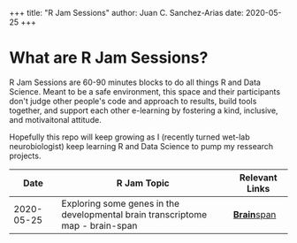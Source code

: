 +++
title: "R Jam Sessions"
author: Juan C. Sanchez-Arias
date: 2020-05-25
+++
# What are R Jam Sessions?
R Jam Sessions are 60-90 minutes blocks to do all things R and Data Science. Meant to be a safe environment, this space and their participants don't judge other people's code and approach to results, build tools together, and support each other e-learning by fostering a kind, inclusive, and motivaitonal attitude.

Hopefully this repo will keep growing as I (recently turned wet-lab neurobiologist) keep learning R and Data Science to pump my ressearch projects.

Date | R Jam Topic | Relevant Links
---| ---| ---|
2020-05-25 | Exploring some genes in the developmental brain transcriptome map - brain-span | [**Brain**span](http://www.brainspan.org/rnaseq/search/index.html)
